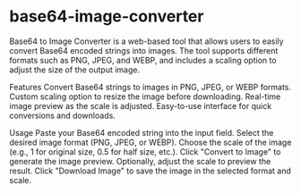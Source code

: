 # base64-image-converter

Base64 to Image Converter is a web-based tool that allows users to easily convert Base64 encoded strings into images. The tool supports different formats such as PNG, JPEG, and WEBP, and includes a scaling option to adjust the size of the output image.

Features
  Convert Base64 strings to images in PNG, JPEG, or WEBP formats.
  Custom scaling option to resize the image before downloading.
  Real-time image preview as the scale is adjusted.
  Easy-to-use interface for quick conversions and downloads.

Usage
  Paste your Base64 encoded string into the input field.
  Select the desired image format (PNG, JPEG, or WEBP).
  Choose the scale of the image (e.g., 1 for original size, 0.5 for half size, etc.).
  Click "Convert to Image" to generate the image preview.
  Optionally, adjust the scale to preview the result.
  Click "Download Image" to save the image in the selected format and scale.
